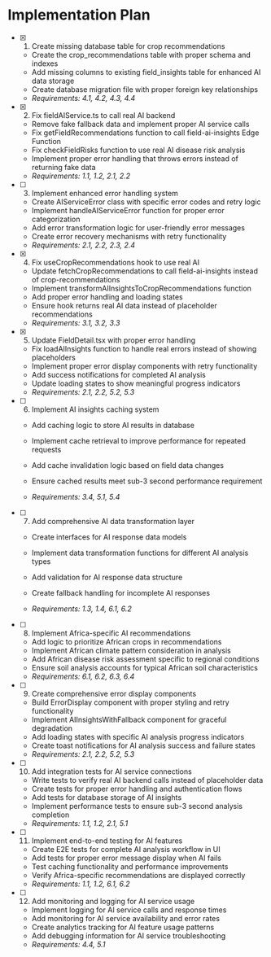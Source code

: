 # Implementation Plan

- [x] 1. Create missing database table for crop recommendations



  - Create the crop_recommendations table with proper schema and indexes
  - Add missing columns to existing field_insights table for enhanced AI data storage
  - Create database migration file with proper foreign key relationships
  - _Requirements: 4.1, 4.2, 4.3, 4.4_






- [x] 2. Fix fieldAIService.ts to call real AI backend


  - Remove fake fallback data and implement proper AI service calls
  - Fix getFieldRecommendations function to call field-ai-insights Edge Function
  - Fix checkFieldRisks function to use real AI disease risk analysis
  - Implement proper error handling that throws errors instead of returning fake data
  - _Requirements: 1.1, 1.2, 2.1, 2.2_

- [ ] 3. Implement enhanced error handling system
  - Create AIServiceError class with specific error codes and retry logic
  - Implement handleAIServiceError function for proper error categorization
  - Add error transformation logic for user-friendly error messages
  - Create error recovery mechanisms with retry functionality
  - _Requirements: 2.1, 2.2, 2.3, 2.4_



- [x] 4. Fix useCropRecommendations hook to use real AI

  - Update fetchCropRecommendations to call field-ai-insights instead of crop-recommendations
  - Implement transformAIInsightsToCropRecommendations function
  - Add proper error handling and loading states
  - Ensure hook returns real AI data instead of placeholder recommendations
  - _Requirements: 3.1, 3.2, 3.3_

- [x] 5. Update FieldDetail.tsx with proper error handling

  - Fix loadAIInsights function to handle real errors instead of showing placeholders
  - Implement proper error display components with retry functionality
  - Add success notifications for completed AI analysis
  - Update loading states to show meaningful progress indicators
  - _Requirements: 2.1, 2.2, 5.2, 5.3_


- [ ] 6. Implement AI insights caching system
  - Add caching logic to store AI results in database
  - Implement cache retrieval to improve performance for repeated requests
  - Add cache invalidation logic based on field data changes
  - Ensure cached results meet sub-3 second performance requirement

  - _Requirements: 3.4, 5.1, 5.4_

- [ ] 7. Add comprehensive AI data transformation layer
  - Create interfaces for AI response data models
  - Implement data transformation functions for different AI analysis types
  - Add validation for AI response data structure


  - Create fallback handling for incomplete AI responses
  - _Requirements: 1.3, 1.4, 6.1, 6.2_

- [ ] 8. Implement Africa-specific AI recommendations
  - Add logic to prioritize African crops in recommendations
  - Implement African climate pattern consideration in analysis
  - Add African disease risk assessment specific to regional conditions
  - Ensure soil analysis accounts for typical African soil characteristics
  - _Requirements: 6.1, 6.2, 6.3, 6.4_

- [ ] 9. Create comprehensive error display components
  - Build ErrorDisplay component with proper styling and retry functionality
  - Implement AIInsightsWithFallback component for graceful degradation
  - Add loading states with specific AI analysis progress indicators
  - Create toast notifications for AI analysis success and failure states
  - _Requirements: 2.1, 2.2, 5.2, 5.3_

- [ ] 10. Add integration tests for AI service connections
  - Write tests to verify real AI backend calls instead of placeholder data
  - Create tests for proper error handling and authentication flows
  - Add tests for database storage of AI insights
  - Implement performance tests to ensure sub-3 second analysis completion
  - _Requirements: 1.1, 1.2, 2.1, 5.1_

- [ ] 11. Implement end-to-end testing for AI features
  - Create E2E tests for complete AI analysis workflow in UI
  - Add tests for proper error message display when AI fails
  - Test caching functionality and performance improvements
  - Verify Africa-specific recommendations are displayed correctly
  - _Requirements: 1.1, 1.2, 6.1, 6.2_

- [ ] 12. Add monitoring and logging for AI service usage
  - Implement logging for AI service calls and response times
  - Add monitoring for AI service availability and error rates
  - Create analytics tracking for AI feature usage patterns
  - Add debugging information for AI service troubleshooting
  - _Requirements: 4.4, 5.1_